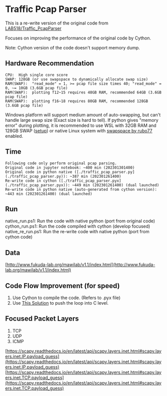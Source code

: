 # Traffic Pcap Parser

This is a re-write version of the original code from [LAB518/Traffic_PcapParser](https://github.com/Lab518/Traffic_PcapParser)

Focuses on improving the performance of the original code by Cython.

Note: Cython version of the code doesn't support memory dump.

## Hardware Recommendation

```
CPU:  High single core score
SWAP: 128GB (or use swapspace to dynamically allocate swap size)
RAM(SWAP):  "read_mode" = 1, >= pcap file size times 40; "read_mode" = 0, ~= 10GB (3.6GB pcap file)
RAM(SWAP):  plotting f12~15 requires 48GB RAM, recommended 64GB (3.6GB pcap file)
RAM(SWAP):  plotting f16~18 requires 80GB RAM, recommended 128GB (3.6GB pcap file)
```

Windows platform will support medium amount of auto-swapping, but can't handle large swap size (Exact size is hard to tell). If python gives "memory error" during plotting, it is recommended to use WSL with 32GB RAM and 128GB SWAP ([setup](https://youtu.be/Tu95sdnALJk?si=TzmAeBTVXM0doXC6)) or native Linux system with [swapspace by rubo77](https://unix.stackexchange.com/a/134372) enabled.

## Time

```
Following code only perform original pcap parsing.
Original code in jupyter notebook: ~400 min (202301301400)
Original code in python native ([./traffic_pcap_parser.py](./traffic_pcap_parser.py)): ~387 min (202301261400)
Re-write code in cython ([./traffic_pcap_parser.pyx](./traffic_pcap_parser.pyx)): ~449 min (202301261400) (dual launched)
Re-write code in python native (auto-generated from cython version): ~443 min (202301261400) (dual launched)
```

## Run

native_run.ps1: Run the code with native python (port from original code)
cython_run.ps1: Run the code compiled with cython (develop focused)
native_re_run.ps1: Run the re-write code with native python (port from cython code)

## Data

[http://www.fukuda-lab.org/mawilab/v1.1/index.html](http://www.fukuda-lab.org/mawilab/v1.1/index.html)

## Code Flow Improvement (for speed)

1. Use Cython to compile the code. (Refers to .pyx file)
2. Use [This Solution](https://stackoverflow.com/questions/14456513/speed-up-python-loop-processing-packets) to push the loop into C level.

## Focused Packet Layers

1. TCP
2. UDP
3. ICMP

[https://scapy.readthedocs.io/en/latest/api/scapy.layers.inet.html#scapy.layers.inet.IP.payload_guess](https://scapy.readthedocs.io/en/latest/api/scapy.layers.inet.html#scapy.layers.inet.IP.payload_guess)
[https://scapy.readthedocs.io/en/latest/api/scapy.layers.inet.html#scapy.layers.inet.TCP.payload_guess](https://scapy.readthedocs.io/en/latest/api/scapy.layers.inet.html#scapy.layers.inet.TCP.payload_guess)
